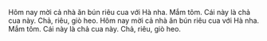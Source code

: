 Hôm nay mời cả nhà ăn bún riêu cua với Hà nha. Mắm tôm. Cái này là chả cua này. Chả, riêu, giò heo. Hôm nay mời cả nhà ăn bún riêu cua với Hà nha. Mắm tôm. Cái này là chả cua này. Chả, riêu, giò heo.